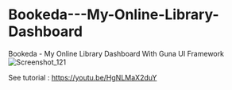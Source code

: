 # Bookeda---My-Online-Library-Dashboard
Bookeda - My Online Library Dashboard With Guna UI Framework
![Screenshot_121](https://user-images.githubusercontent.com/61135648/85584494-c754bb00-b671-11ea-9bc8-848a03640915.png)

See tutorial : https://youtu.be/HgNLMaX2duY

